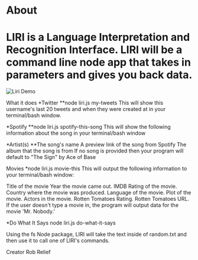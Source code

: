 
# About
# LIRI is a Language Interpretation and Recognition Interface. LIRI will be a command line node app that takes in parameters and gives you back data.

![Liri Demo](liri_demo.gif)


What it does
*Twitter
**node liri.js my-tweets <insert Twitter handle>
  This will show this username's last 20 tweets and when they were created at in your terminal/bash window.

*Spotify
**node liri.js spotify-this-song <insert song title>
  This will show the following information about the song in your terminal/bash window

*Artist(s)
**The song's name
A preview link of the song from Spotify
The album that the song is from
If no song is provided then your program will default to "The Sign" by Ace of Base

Movies
*node liri.js movie-this <insert movie title>
  This will output the following information to your terminal/bash window:
  
  Title of the movie
  Year the movie came out.
  IMDB Rating of the movie.
  Country where the movie was produced.
  Language of the movie.
  Plot of the movie.
  Actors in the movie.
  Rotten Tomatoes Rating.
  Rotten Tomatoes URL.
  If the user doesn't type a movie in, the program will output data for the movie 'Mr. Nobody.'

*Do What It Says
node liri.js do-what-it-says

Using the fs Node package, LIRI will take the text inside of random.txt and then use it to call one of LIRI's commands.

Creator
Rob Relief
